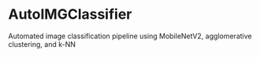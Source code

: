 # AutoIMGClassifier
Automated image classification pipeline using MobileNetV2, agglomerative clustering, and k-NN
